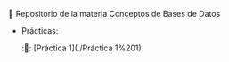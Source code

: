 :signal_strength: Repositorio de la materia Conceptos de Bases de Datos

- Prácticas:
 
  :📌:​ [Práctica 1](./Práctica 1%201)

